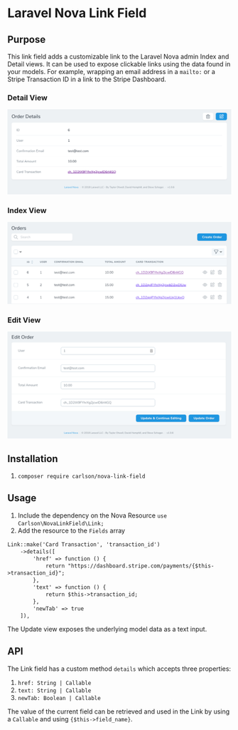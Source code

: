 # Laravel Nova Link Field

## Purpose

This link field adds a customizable link to the Laravel Nova admin Index and Detail views. It can be used to expose clickable links using the data found in your models. For example, wrapping an email address in a `mailto:` or a Stripe Transaction ID in a link to the Stripe Dashboard.

### Detail View
![](github/Detail.png?raw=true)

### Index View
![](github/Index.png?raw=true)

### Edit View
![](github/Edit.png?raw=true)

## Installation

1. `composer require carlson/nova-link-field`

## Usage

1. Include the dependency on the Nova Resource `use Carlson\NovaLinkField\Link;`
2. Add the resource to the `Fields` array
```
Link::make('Card Transaction', 'transaction_id')
    ->details([
        'href' => function () {
            return "https://dashboard.stripe.com/payments/{$this->transaction_id}";
        },
        'text' => function () {
            return $this->transaction_id;
        },
        'newTab' => true
    ]),
```

The Update view exposes the underlying model data as a text input.

## API

The Link field has a custom method `details` which accepts three properties:

1. `href: String | Callable`
2. `text: String | Callable`
3. `newTab: Boolean | Callable`

The value of the current field can be retrieved and used in the Link by using a `Callable` and using `{$this->field_name}`.
